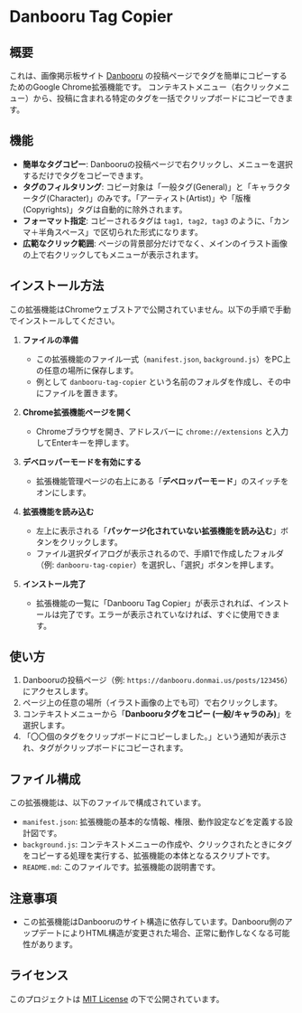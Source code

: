 # Danbooru Tag Copier

## 概要

これは、画像掲示板サイト [Danbooru](https://danbooru.donmai.us/) の投稿ページでタグを簡単にコピーするためのGoogle Chrome拡張機能です。
コンテキストメニュー（右クリックメニュー）から、投稿に含まれる特定のタグを一括でクリップボードにコピーできます。

## 機能

- **簡単なタグコピー**: Danbooruの投稿ページで右クリックし、メニューを選択するだけでタグをコピーできます。
- **タグのフィルタリング**: コピー対象は「一般タグ(General)」と「キャラクタータグ(Character)」のみです。「アーティスト(Artist)」や「版権(Copyrights)」タグは自動的に除外されます。
- **フォーマット指定**: コピーされるタグは `tag1, tag2, tag3` のように、「カンマ＋半角スペース」で区切られた形式になります。
- **広範なクリック範囲**: ページの背景部分だけでなく、メインのイラスト画像の上で右クリックしてもメニューが表示されます。

## インストール方法

この拡張機能はChromeウェブストアで公開されていません。以下の手順で手動でインストールしてください。

1. **ファイルの準備**
   - この拡張機能のファイル一式（`manifest.json`, `background.js`）をPC上の任意の場所に保存します。
   - 例として `danbooru-tag-copier` という名前のフォルダを作成し、その中にファイルを置きます。

2. **Chrome拡張機能ページを開く**
   - Chromeブラウザを開き、アドレスバーに `chrome://extensions` と入力してEnterキーを押します。

3. **デベロッパーモードを有効にする**
   - 拡張機能管理ページの右上にある「**デベロッパーモード**」のスイッチをオンにします。

4. **拡張機能を読み込む**
   - 左上に表示される「**パッケージ化されていない拡張機能を読み込む**」ボタンをクリックします。
   - ファイル選択ダイアログが表示されるので、手順1で作成したフォルダ（例: `danbooru-tag-copier`）を選択し、「選択」ボタンを押します。

5. **インストール完了**
   - 拡張機能の一覧に「Danbooru Tag Copier」が表示されれば、インストールは完了です。エラーが表示されていなければ、すぐに使用できます。

## 使い方

1. Danbooruの投稿ページ（例: `https://danbooru.donmai.us/posts/123456`）にアクセスします。
2. ページ上の任意の場所（イラスト画像の上でも可）で右クリックします。
3. コンテキストメニューから「**Danbooruタグをコピー (一般/キャラのみ)**」を選択します。
4. 「〇〇個のタグをクリップボードにコピーしました。」という通知が表示され、タグがクリップボードにコピーされます。

## ファイル構成

この拡張機能は、以下のファイルで構成されています。

- `manifest.json`: 拡張機能の基本的な情報、権限、動作設定などを定義する設計図です。
- `background.js`: コンテキストメニューの作成や、クリックされたときにタグをコピーする処理を実行する、拡張機能の本体となるスクリプトです。
- `README.md`: このファイルです。拡張機能の説明書です。

## 注意事項

- この拡張機能はDanbooruのサイト構造に依存しています。Danbooru側のアップデートによりHTML構造が変更された場合、正常に動作しなくなる可能性があります。

## ライセンス

このプロジェクトは [MIT License](https://opensource.org/licenses/MIT) の下で公開されています。